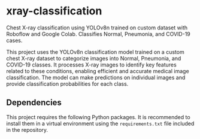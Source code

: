 # xray-classification
Chest X-ray classification using YOLOv8n trained on custom dataset with Roboflow and Google Colab. Classifies Normal, Pneumonia, and COVID-19 cases.

This project uses the YOLOv8n classification model trained on a custom chest X-ray dataset to categorize images into Normal, Pneumonia, and COVID-19 classes. It processes X-ray images to identify key features related to these conditions, enabling efficient and accurate medical image classification. The model can make predictions on individual images and provide classification probabilities for each class.

## Dependencies

This project requires the following Python packages. It is recommended to install them in a virtual environment using the `requirements.txt` file included in the repository.
